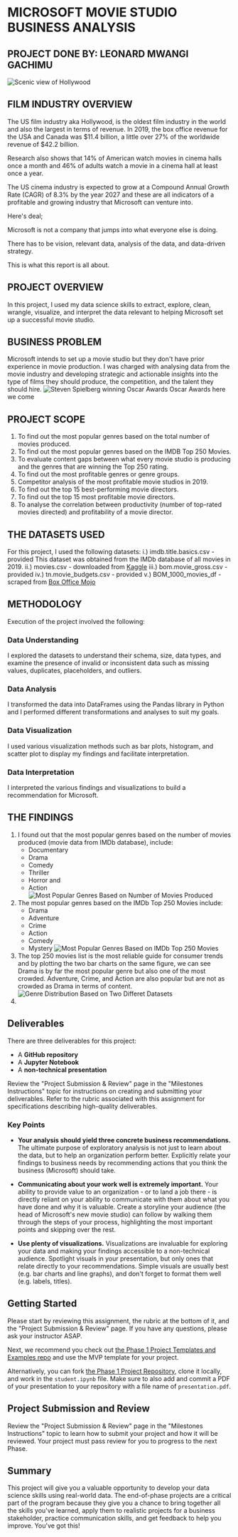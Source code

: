 # MICROSOFT MOVIE STUDIO BUSINESS ANALYSIS
## PROJECT DONE BY: LEONARD MWANGI GACHIMU
![Scenic view of Hollywood](https://github.com/leogachimu/Microsoft-Movie-Business-Analysis/assets/122081776/14d65c79-e38e-4d71-abe6-152fa8756d61)
## FILM INDUSTRY OVERVIEW
The US film industry aka Hollywood, is the oldest film industry in the world and also the largest in terms of revenue. In 2019, the box office revenue for the USA and Canada was $11.4 billion, a little over 27% of the worldwide revenue of $42.2 billion.

Research also shows that 14% of American watch movies in cinema halls once a month and 46% of adults watch a movie in a cinema hall at least once a year.

The US cinema industry is expected to grow at a Compound Annual Growth Rate (CAGR) of 8.3% by the year 2027 and these are all indicators of a profitable and growing industry that Microsoft can venture into.

Here's deal;

Microsoft is not a company that jumps into what everyone else is doing.

There has to be vision, relevant data, analysis of the data, and data-driven strategy.

This is what this report is all about.

## PROJECT OVERVIEW

In this project, I used my data science skills to extract, explore, clean, wrangle, visualize, and interpret the data relevant to helping Microsoft set up a successful movie studio. 

## BUSINESS PROBLEM

Microsoft intends to set up a movie studio but they don't have prior experience in movie production. I was charged with analysing data from the movie industry and developing strategic and actionable insights into the type of films they should produce, the competition, and the talent they should hire. 
![Steven Spielberg winning Oscar Awards](https://github.com/leogachimu/Microsoft-Movie-Business-Analysis/assets/122081776/187682bb-7c57-4223-b2ea-148343fe2d59)
                                                              Oscar Awards here we come
## PROJECT SCOPE
1. To find out the most popular genres based on the total number of movies produced.
2. To find out the most popular genres based on the IMDB Top 250 Movies.
3. To evaluate content gaps between what every movie studio is producing and the genres that are winning the Top 250 rating.
4. To find out the most profitable genres or genre groups.
5. Competitor analysis of the most profitable movie studios in 2019.
6. To find out the top 15 best-performing movie directors.
7. To find out the top 15 most profitable movie directors.
8. To analyse the correlation between productivity (number of top-rated movies directed) and profitability of a movie director.
## THE DATASETS USED
For this project, I used the following datasets:
i.) imdb.title.basics.csv - provided
This dataset was obtained from the IMDb database of all movies in 2019.
ii.) movies.csv - downloaded from [Kaggle](https://www.kaggle.com/datasets/ashishjangra27/imdb-top-250-movies)
iii.) bom.movie_gross.csv - provided
iv.) tn.movie_budgets.csv - provided
v.) BOM_1000_movies_df - scraped from [Box Office Mojo](https://www.boxofficemojo.com/chart/ww_top_lifetime_gross/?area=XWW)
## METHODOLOGY
Execution of the project involved the following:
### Data Understanding
I explored the datasets to understand their schema, size, data types, and examine the presence of invalid or inconsistent data such as missing values, duplicates, placeholders, and outliers.
### Data Analysis
I transformed the data into DataFrames using the Pandas library in Python and I performed different transformations and analyses to suit my goals.
### Data Visualization
I used various visualization methods such as bar plots, histogram, and scatter plot to display my findings and facilitate interpretation.
### Data Interpretation
I interpreted the various findings and visualizations to build a recommendation for Microsoft.

## THE FINDINGS
1. I found out that the most popular genres based on the number of movies produced (movie data from IMDb database), include:
   - Documentary
   - Drama
   - Comedy
   - Thriller
   - Horror and
   - Action
![Most Popular Genres Based on Number of Movies Produced](https://github.com/leogachimu/Microsoft-Movie-Business-Analysis/assets/122081776/29d20ac4-2207-43c2-93ee-7be2d386fa02)
2. The most popular genres based on the IMDb Top 250 Movies include:
   - Drama
   - Adventure
   - Crime
   - Action
   - Comedy
   - Mystery
![Most Popular Genres Based on IMDb Top 250 Movies](https://github.com/leogachimu/Microsoft-Movie-Business-Analysis/assets/122081776/c407a0db-d33b-401e-a32d-07d22ae3c356)
3. The top 250 movies list is the most reliable guide for consumer trends and by plotting the two bar charts on the same figure, we can see Drama is by far the most popular genre but also one of the most crowded. Adventure, Crime, and Action are also popular but are not as crowded as Drama in terms of content.
![Genre Distribution Based on Two Differet Datasets](https://github.com/leogachimu/Microsoft-Movie-Business-Analysis/assets/122081776/6955a35d-5cac-4fc1-93d6-7e12bc4aa33e)
4. 

## Deliverables

There are three deliverables for this project:

* A **GitHub repository**
* A **Jupyter Notebook**
* A **non-technical presentation**

Review the "Project Submission & Review" page in the "Milestones Instructions" topic for instructions on creating and submitting your deliverables. Refer to the rubric associated with this assignment for specifications describing high-quality deliverables.

### Key Points

* **Your analysis should yield three concrete business recommendations.** The ultimate purpose of exploratory analysis is not just to learn about the data, but to help an organization perform better. Explicitly relate your findings to business needs by recommending actions that you think the business (Microsoft) should take.

* **Communicating about your work well is extremely important.** Your ability to provide value to an organization - or to land a job there - is directly reliant on your ability to communicate with them about what you have done and why it is valuable. Create a storyline your audience (the head of Microsoft's new movie studio) can follow by walking them through the steps of your process, highlighting the most important points and skipping over the rest.

* **Use plenty of visualizations.** Visualizations are invaluable for exploring your data and making your findings accessible to a non-technical audience. Spotlight visuals in your presentation, but only ones that relate directly to your recommendations. Simple visuals are usually best (e.g. bar charts and line graphs), and don't forget to format them well (e.g. labels, titles).

## Getting Started

Please start by reviewing this assignment, the rubric at the bottom of it, and the "Project Submission & Review" page. If you have any questions, please ask your instructor ASAP.

Next, we recommend you check out [the Phase 1 Project Templates and Examples repo](https://github.com/learn-co-curriculum/dsc-project-template) and use the MVP template for your project.

Alternatively, you can fork [the Phase 1 Project Repository](https://github.com/learn-co-curriculum/dsc-phase-1-project), clone it locally, and work in the `student.ipynb` file. Make sure to also add and commit a PDF of your presentation to your repository with a file name of `presentation.pdf`.

## Project Submission and Review

Review the "Project Submission & Review" page in the "Milestones Instructions" topic to learn how to submit your project and how it will be reviewed. Your project must pass review for you to progress to the next Phase.

## Summary

This project will give you a valuable opportunity to develop your data science skills using real-world data. The end-of-phase projects are a critical part of the program because they give you a chance to bring together all the skills you've learned, apply them to realistic projects for a business stakeholder, practice communication skills, and get feedback to help you improve. You've got this!
